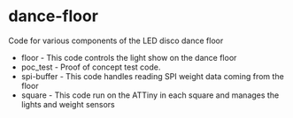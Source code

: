 # dance-floor
Code for various components of the LED disco dance floor

* floor - This code controls the light show on the dance floor
* poc_test - Proof of concept test code.
* spi-buffer - This code handles reading SPI weight data coming from the floor
* square - This code run on the ATTiny in each square and manages the lights and weight sensors
